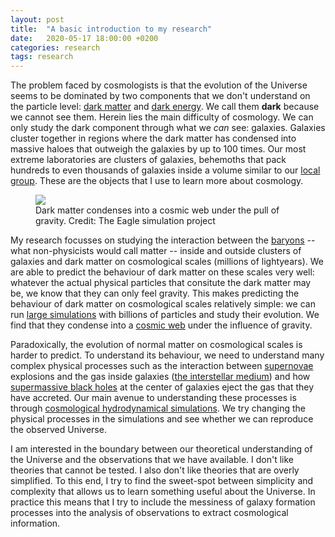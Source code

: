 ```yaml
---
layout: post
title:  "A basic introduction to my research"
date:   2020-05-17 18:00:00 +0200
categories: research
tags: research
---
```

The problem faced by cosmologists is that the evolution of the
Universe seems to be dominated by two components that we don't
understand on the particle level: [dark
matter](https://en.wikipedia.org/wiki/Dark_matter) and [dark
energy](https://en.wikipedia.org/wiki/Dark_energy). We call them
**dark** because we cannot see them. Herein lies the main difficulty
of cosmology. We can only study the dark component through what we
_can_ see: galaxies. Galaxies cluster together in regions where the
dark matter has condensed into massive haloes that outweigh the
galaxies by up to 100 times. Our most extreme laboratories are
clusters of galaxies, behemoths that pack hundreds to even thousands of
galaxies inside a volume similar to our [local
group](https://en.wikipedia.org/wiki/Local_Group). These are the
objects that I use to learn more about cosmology.

<figure>
<img src="/assets/img/eagle_dark_matter.jpg">
<figcaption>Dark matter condenses into a cosmic web under the pull of gravity. Credit: The Eagle simulation project</figcaption>
</figure>

My research focusses on studying the interaction between the
[baryons](https://en.wikipedia.org/wiki/Baryon) -- what non-physicists
would call matter -- inside and outside clusters of galaxies and dark
matter on cosmological scales (millions of lightyears). We are able to
predict the behaviour of dark matter on these scales very well:
whatever the actual physical particles that consitute the dark matter
may be, we know that they can only feel gravity. This makes predicting
the behaviour of dark matter on cosmological scales relatively simple:
we can run [large
simulations](https://en.wikipedia.org/wiki/N-body_simulation) with
billions of particles and study their evolution. We find that they
condense into a [cosmic
web](https://en.wikipedia.org/wiki/Observable_universe#Large-scale_structure)
under the influence of gravity.

Paradoxically, the evolution of normal matter on cosmological scales
is harder to predict. To understand its behaviour, we need to
understand many complex physical processes such as the interaction
between [supernovae](https://en.wikipedia.org/wiki/Supernova)
explosions and the gas inside galaxies ([the interstellar
medium](https://en.wikipedia.org/wiki/Interstellar_medium)) and how
[supermassive black
holes](https://en.wikipedia.org/wiki/Supermassive_black_hole) at the
center of galaxies eject the gas that they have accreted. Our main
avenue to understanding these processes is through [cosmological
hydrodynamical simulations](http://icc.dur.ac.uk/Eagle/). We try
changing the physical processes in the simulations and see whether we
can reproduce the observed Universe.

I am interested in the boundary between our theoretical understanding
of the Universe and the observations that we have available. I don't
like theories that cannot be tested. I also don't like theories that
are overly simplified. To this end, I try to find the sweet-spot
between simplicity and complexity that allows us to learn something
useful about the Universe. In practice this means that I try to
include the messiness of galaxy formation processes into the analysis
of observations to extract cosmological information.
